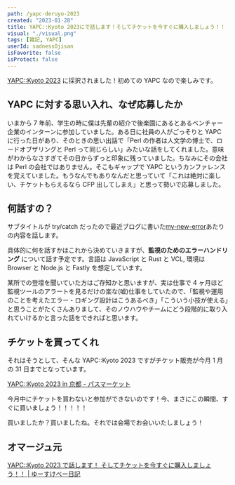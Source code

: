 ```yaml
---
path: /yapc-deruyo-2023
created: "2023-01-28"
title: YAPC::Kyoto 2023にで話します！そしてチケットを今すぐに購入しましょう！！
visual: "./visual.png"
tags: [雑記, YAPC]
userId: sadnessOjisan
isFavorite: false
isProtect: false
---
```


[YAPC::Kyoto 2023](https://yapcjapan.org/2023kyoto/) に採択されました！初めての YAPC なので楽しみです。

## YAPC に対する思い入れ、なぜ応募したか

いまから 7 年前、学生の時に僕は先輩の紹介で後楽園にあるとあるベンチャー企業のインターンに参加していました。ある日に社員の人がごっそりと YAPC に行った日があり、そのときの思い出話で「Perl の作者は人文学の博士で、ロードオブザリングと Perl って同じらしい」みたいな話をしてくれました。意味がわからなさすぎてその日からずっと印象に残っていました。ちなみにその会社は Perl の会社ではありません。そこもギャップで YAPC というカンファレンスを覚えていました。もうなんでもありなんだと思っていて「これは絶対に楽しい、チケットもらえるなら CFP 出してしまえ」と思って勢いで応募しました。

## 何話すの？

サブタイトルが try/catch だったので最近ブログに書いた[my-new-error](https://blog.ojisan.io/my-new-error/)あたりの内容を話します。

具体的に何を話すかはこれから決めていきますが、**監視のためのエラーハンドリング** について話す予定です。言語は JavaScript と Rust と VCL, 環境は Browser と Node.js と Fastly を想定しています。

某所での登壇を聞いていた方はご存知かと思いますが、実は仕事で 4 ヶ月ほど監視ツールのアラートを見るだけの楽な(嘘)仕事をしていたので、「監視や運用のことを考えたエラー・ロギング設計はこうあるべき」「こういう小技が使える」と思うことがたくさんありまして、そのノウハウやチームにどう段階的に取り入れていけるかと言った話をできればと思います。

## チケットを買ってくれ

それはそうとして、そんな YAPC::Kyoto 2023 ですがチケット販売が今月 1 月の 31 日までとなっています。

[YAPC::Kyoto 2023 in 京都 - パスマーケット](https://passmarket.yahoo.co.jp/event/show/detail/02gwpiyyvcs21.html)

今月中にチケットを買わないと参加ができないのです！今、まさにこの瞬間、すぐに買いましょう！！！！！

買いましたか？買いましたね。それでは会場でお会いいたしましょう！

## オマージュ元

[YAPC::Kyoto 2023 で話します！ そしてチケットを今すぐに購入しましょう！！ | ゆーすけべー日記](https://yusukebe.com/posts/2023/yapc-accepted/)
